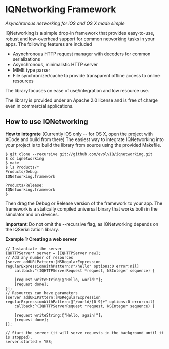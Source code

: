 IQNetworking Framework
======================
*Asynchronous networking for iOS and OS X made simple*


IQNetworking is a simple drop-in framework that provides easy-to-use, robust and low-overhead support for 
common networking tasks in your apps. The following features are included

* Asynchronous HTTP request manager with decoders for common serializations
* Asynchronous, minimalistic HTTP server
* MIME type parser
* File synchronizer/cache to provide transparent offline access to online resources

The library focuses on ease of use/integration and low resource use.

The library is provided under an Apache 2.0 license and is free of charge even in commercial applications.

How to use IQNetworking
-----------------------

**How to integrate** (Currently iOS only -- for OS X, open the project with XCode and build from there)
The easiest way to integrate IQNetworking into your project is to build the library from source using the provided Makefile.

    $ git clone --recursive git://github.com/evolvIQ/iqnetworking.git
    $ cd iqnetworking
    $ make
    $ ls Products/*
    Products/Debug:
    IQNetworking.framework
    
    Products/Release:
    IQNetworking.framework
    $
    
Then drag the Debug or Release version of the framework to your app. The framework is a statically compiled universal binary
that works both in the simulator and on devices.
    
**Important**: Do not omit the --recursive flag, as IQNetworking depends on the IQSerialization library.
    

**Example 1: Creating a web server**

    // Instantiate the server
    IQHTTPServer* server = [IQHTTPServer new];
    // Add any number of resources
    [server addURLPattern:[NSRegularExpression regularExpressionWithPattern:@"/hello" options:0 error:nil] 
        callback:^(IQHTTPServerRequest *request, NSInteger sequence) {
        
        [request writeString:@"Hello, world!"];
        [request done];
    }];
    // Resources can have parameters
    [server addURLPattern:[NSRegularExpression regularExpressionWithPattern:@"/world/[0-9]+" options:0 error:nil] 
        callback:^(IQHTTPServerRequest *request, NSInteger sequence) {
        
        [request writeString:@"Hello, again!"];
        [request done];
    }];
    
    // Start the server (it will serve requests in the background until it is stopped).
    server.started = YES;




